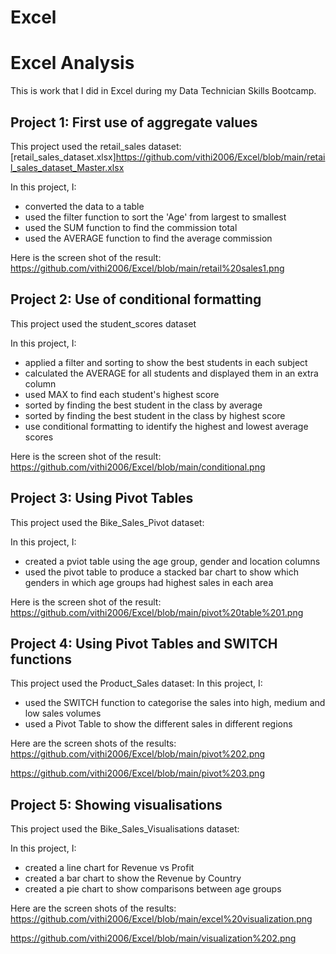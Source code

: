 # Excel
# Excel Analysis
This is work that I did in Excel during my Data Technician Skills Bootcamp.

## Project 1: First use of aggregate values

This project used the retail_sales dataset: [retail_sales_dataset.xlsx]https://github.com/vithi2006/Excel/blob/main/retail_sales_dataset_Master.xlsx 

In this project, I:
* converted the data to a table
* used the filter function to sort the 'Age' from largest to smallest
* used the SUM function to find the commission total
* used the AVERAGE function to find the average commission

Here is the screen shot of the result:
https://github.com/vithi2006/Excel/blob/main/retail%20sales1.png 


## Project 2: Use of conditional formatting

This project used the student_scores dataset

In this project, I:
* applied a filter and sorting to show the best students in each subject
* calculated the AVERAGE for all students and displayed them in an extra column
* used MAX to find each student's highest score
* sorted by finding the best student in the class by average
* sorted by finding the best student in the class by highest score
* use conditional formatting to identify the highest and lowest average scores

Here is the screen shot of the result:
https://github.com/vithi2006/Excel/blob/main/conditional.png


## Project 3: Using Pivot Tables

This project used the Bike_Sales_Pivot dataset: 

In this project, I:
* created a pviot table using the age group, gender and location columns
* used the pivot table to produce a stacked bar chart to show which genders in which age groups had highest sales in each area

Here is the screen shot of the result:
https://github.com/vithi2006/Excel/blob/main/pivot%20table%201.png


## Project 4: Using Pivot Tables and SWITCH functions

This project used the Product_Sales dataset: 
In this project, I:
* used the SWITCH function to categorise the sales into high, medium and low sales volumes
* used a Pivot Table to show the different sales in different regions

Here are the screen shots of the results:
https://github.com/vithi2006/Excel/blob/main/pivot%202.png

[https://github.com/vithi2006/Excel/blob/main/pivot%203.png
](https://github.com/vithi2006/Excel/blob/main/pivot%203.png)

## Project 5: Showing visualisations

This project used the Bike_Sales_Visualisations dataset:

In this project, I:
* created a line chart for Revenue vs Profit
* created a bar chart to show the Revenue by Country
* created a pie chart to show comparisons between age groups

Here are the screen shots of the results:
https://github.com/vithi2006/Excel/blob/main/excel%20visualization.png

https://github.com/vithi2006/Excel/blob/main/visualization%202.png
